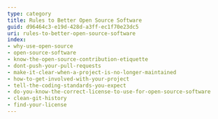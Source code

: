 ```yaml
---
type: category
title: Rules to Better Open Source Software
guid: d96464c3-e19d-428d-a3ff-ec1f70e23dc5
uri: rules-to-better-open-source-software
index:
- why-use-open-source
- open-source-software
- know-the-open-source-contribution-etiquette
- dont-push-your-pull-requests
- make-it-clear-when-a-project-is-no-longer-maintained
- how-to-get-involved-with-your-project
- tell-the-coding-standards-you-expect
- do-you-know-the-correct-license-to-use-for-open-source-software
- clean-git-history
- find-your-license
---
```



